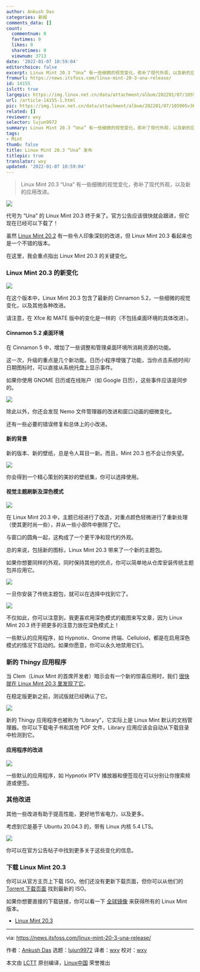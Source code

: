 ```yaml
---
author: Ankush Das
categories: 新闻
comments_data: []
count:
  commentnum: 0
  favtimes: 0
  likes: 0
  sharetimes: 0
  viewnum: 3713
date: '2022-01-07 10:59:04'
editorchoice: false
excerpt: Linux Mint 20.3 “Una” 有一些细微的视觉变化，弥补了现代外观，以及新的应用改进。
fromurl: https://news.itsfoss.com/linux-mint-20-3-una-release/
id: 14155
islctt: true
largepic: https://img.linux.net.cn/data/attachment/album/202201/07/105905v36xzxxkpl6qrp3l.png
url: /article-14155-1.html
pic: https://img.linux.net.cn/data/attachment/album/202201/07/105905v36xzxxkpl6qrp3l.png.thumb.jpg
related: []
reviewer: wxy
selector: lujun9972
summary: Linux Mint 20.3 “Una” 有一些细微的视觉变化，弥补了现代外观，以及新的应用改进。
tags:
- Mint
thumb: false
title: Linux Mint 20.3 “Una” 发布
titlepic: true
translator: wxy
updated: '2022-01-07 10:59:04'
---
```



> 
> Linux Mint 20.3 “Una” 有一些细微的视觉变化，弥补了现代外观，以及新的应用改进。
> 
> 
> 


![](/data/attachment/album/202201/07/105905v36xzxxkpl6qrp3l.png)


代号为 “Una” 的 Linux Mint 20.3 终于来了。官方公告应该很快就会跟进，但它现在已经可以下载了！


虽然 [Linux Mint 20.2](https://news.itsfoss.com/linux-mint-20-2-release/) 有一些令人印象深刻的改进，但 Linux Mint 20.3 看起来也是一个不错的版本。


在这里，我会重点指出 Linux Mint 20.3 的关键变化。


### Linux Mint 20.3 的新变化


![](/data/attachment/album/202201/07/105905a3ttng33h6q8zoi6.png)


在这个版本中，Linux Mint 20.3 包含了最新的 Cinnamon 5.2，一些细微的视觉变化，以及其他各种改进。


请注意，在 Xfce 和 MATE 版中的变化是一样的（不包括桌面环境的具体改进）。


#### Cinnamon 5.2 桌面环境


在 Cinnamon 5 中，增加了一些调整和管理桌面环境所消耗资源的功能。


这一次，升级的重点是几个新功能。日历小程序增强了功能，当你点击系统时间/日期图标时，可以直接从系统托盘上显示事件。


如果你使用 GNOME 日历或在线账户（如 Google 日历），这些事件应该是同步的。


![](/data/attachment/album/202201/07/105906ocpii3v0fezxjuju.png)


除此以外，你还会发现 Nemo 文件管理器的改进和窗口动画的细微变化。


还有一些必要的错误修复和总体上的小改进。


#### 新的背景


新的版本、新的壁纸，总是令人耳目一新。而且，Mint 20.3 也不会让你失望。


![](/data/attachment/album/202201/07/105907rgvvla8wl6llz16k.png)


你会得到一个精心策划的美妙的壁纸集，你可以选择使用。


#### 视觉主题刷新及深色模式


![](/data/attachment/album/202201/07/105908ce45b7fhmdoexd2w.png)


在 Linux Mint 20.3 中，主题已经进行了改造，对重点颜色轻微进行了重新处理（使其更时尚一些），并从一些小部件中删除了它。


与窗口的圆角一起，这构成了一个更干净和现代的外观。


总的来说，包括新的图标，Linux Mint 20.3 带来了一个新的主题包。


如果你想要同样的外观，同时保持其他的优点，你可以简单地从仓库安装传统主题包并应用它。


![](/data/attachment/album/202201/07/105908srzrdfmjwq4gfdk4.png)


一旦你安装了传统主题包，就可以在选择中找到它了。


![](/data/attachment/album/202201/07/105909guytgtznpn1171op.png)


不仅如此，你可以注意到，我更喜欢用深色模式的截图来写文章，因为 Linux Mint 20.3 终于把更多的注意力放在深色模式上！


一些默认的应用程序，如 Hypnotix、Gnome 终端、Celluloid，都是在启用深色模式的情况下启动的。如果你愿意，你可以永久地禁用它们。


### 新的 Thingy 应用程序


当 Clem（Linux Mint 的首席开发者）暗示会有一个新的惊喜应用时，我们 [很快就在 Linux Mint 20.3 里发现了它](https://news.itsfoss.com/linux-mint-20-3-release-thingy/)。


在稳定版更新之前，测试版就已经确认了它。


![](/data/attachment/album/202201/07/105910smxwzy6khtvymv0w.png)


新的 Thingy 应用程序也被称为 “Library”，它实际上是 Linux Mint 默认的文档管理器。你可以下载电子书和其他 PDF 文件，Library 应用应该会自动从下载目录中检测到它。


#### 应用程序的改进


![](/data/attachment/album/202201/07/105911kpemva10b339b9d4.png)


一些默认的应用程序，如 Hypnotix IPTV 播放器和便签现在可以分别让你搜索频道或便签。


### 其他改进


其他一些改进有助于提高性能，更好地节省电力，以及更多。


考虑到它是基于 Ubuntu 20.04.3 的，带有 Linux 内核 5.4 LTS。


![](/data/attachment/album/202201/07/105911itfdb7rtbc77rmz3.png)


你可以在官方公告帖子中找到更多关于这些变化的信息。


### 下载 Linux Mint 20.3


你可以从官方主页上下载 ISO。他们还没有更新下载页面，但你可以从他们的 [Torrent 下载页面](https://linuxmint.com/torrents/) 找到最新的 ISO。


如果你想要直接的下载链接，你可以看一下 [全球镜像](https://mirrors.edge.kernel.org/linuxmint/stable/20.3/) 来获得所有的 Linux Mint 版本。


* [Linux Mint 20.3](https://linuxmint.com/download.php)




---


via: <https://news.itsfoss.com/linux-mint-20-3-una-release/>


作者：[Ankush Das](https://news.itsfoss.com/author/ankush/) 选题：[lujun9972](https://github.com/lujun9972) 译者：[wxy](https://github.com/wxy) 校对：[wxy](https://github.com/wxy)


本文由 [LCTT](https://github.com/LCTT/TranslateProject) 原创编译，[Linux中国](https://linux.cn/) 荣誉推出